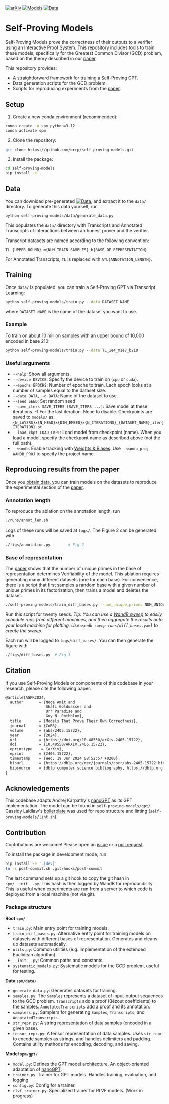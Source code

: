 [![arXiv](https://img.shields.io/badge/arXiv-2405.15722-pink.svg)](https://arxiv.org/abs/2405.15722)
[![Models](https://img.shields.io/badge/Models-10.5281/zenodo.12752192-blue.svg)](https://zenodo.org/records/12752192)
[![Data](https://img.shields.io/badge/Data-10.5281/zenodo.12751514-blue.svg)](https://zenodo.org/records/12751514)
# Self-Proving Models

Self-Proving Models prove the correctness of their outputs to a verifier using an Interactive Proof System.
This repository includes tools to train these models, specifically for the Greatest Common Divisor (GCD) problem,
based on the theory described in our [paper](https://arxiv.org/abs/2405.15722).

This repository provides:
- A straightforward framework for training a Self-Proving GPT.
- Data generation scripts for the GCD problem.
- Scripts for reproducing experiments from the [paper](https://arxiv.org/abs/2405.15722).


## Setup

1. Create a new conda environment (recommended):
```bash
conda create -n spm python=3.12
conda activate spm
```
2. Clone the repository:
```bash
git clone https://github.com/orrp/self-proving-models.git 
```
3. Install the package:
```bash
cd self-proving-models
pip install -e .
```

## Data
You can download pre-generated [![Data](https://img.shields.io/badge/Data-blue.svg)](https://zenodo.org/records/12751514), and extract it to the `data/` directory.
To generate this data yourself, run
```bash
python self-proving-models/data/generate_data.py
```

This populates the `data/` directory with Transcripts and Annotated Transcripts
of interactions between an honest prover and the verifier.

Transcript datasets are named according to the following convention:
```
TL_{UPPER_BOUND}_m{NUM_TRAIN_SAMPLES}_b{BASE_OF_REPRESENTATION}
```
For Annotated Transcripts, `TL` is replaced with `ATL{ANNOTATION_LENGTH}`.

## Training
Once `data/` is populated, you can train a Self-Proving GPT via Transcript Learning:
```bash
python self-proving-models/train.py --data DATASET_NAME
```
where `DATASET_NAME` is the name of the dataset you want to use.
### Example
To train on about 10 million samples with an upper bound of 10,000 encoded in base 210:
```bash
python self-proving-models/train.py --data TL_1e4_m1e7_b210
```
### Useful arguments
- `--help`: Show all arguments.
- `--device DEVICE`: Specify the device to train on (`cpu` or `cuda`).
- `--epochs EPOCHS`: Number of epochs to train. Each epoch looks at a number of samples equal to the dataset size.
- `--data DATA, -d DATA`: Name of the dataset to use.
- `--seed SEED`: Set random seed
- `--save_iters SAVE_ITERS [SAVE_ITERS ...]`:
    Save model at these iterations. -1 For the last iteration. None to disable.
    Checkpoints are saved to `models/` as:
`{N_LAYERS}x{N_HEAD}x{DIM_EMBED}x{N_ITERATIONS}_{DATASET_NAME}_iter{ITERATION}.pt`
- `--load_ckpt LOAD_CKPT`: Load model from checkpoint (name).
 When you load a model, specify the checkpont name as described above (not the full path).
- `--wandb`: Enable tracking with [Weights & Biases](https://wandb.ai/).
Use `--wandb_proj WANDB_PROJ` to specify the project name.

## Reproducing results from the paper
Once you [obtain data](#data), you can train models on the datasets to reproduce the experimental
section of the [paper](https://arxiv.org/abs/2405.15722).

### Annotation length
To reproduce the ablation on the annotation length, run
```bash
./runs/annot_len.sh
```
Logs of these runs will be saved at `logs/`. The Figure 2 can be generated with
```bash
./figs/annotation.py        # Fig 2
```

### Base of representation
The [paper](https://arxiv.org/abs/2405.15722) shows that the number of unique primes in the base of representation
determines Verifiability of the model. This ablation requires generating many different datasets (one for each base).
For convenience, there is a script that first samples a random base with a given number of unique primes in its
factorization, then trains a model and deletes the dataset.
```bash
./self-proving-models/train_diff_bases.py --num_unique_primes NUM_UNIQUE_PRIMES --seed SEED
```

Run this script for twenty seeds. *Tip: You can use a [WandB sweep](https://docs.wandb.ai/guides/sweeps)
to easily  schedule runs from different machines, and then aggregate the results onto your local machine
for plotting.
Use `wandb sweep runs/diff_bases.yaml` to create the sweep.*

Each run will be logged to `logs/diff_bases/`.
You can then generate the  figure with
```bash
./figs/diff_bases.py  # Fig 3
```

## Citation
If you use Self-Proving Models or components of this codebase in your research, please cite the following paper:
```latex
@article{AGPR2024,
  author       = {Noga Amit and
                  Shafi Goldwasser and
                  Orr Paradise and
                  Guy N. Rothblum},
  title        = {Models That Prove Their Own Correctness},
  journal      = {CoRR},
  volume       = {abs/2405.15722},
  year         = {2024},
  url          = {https://doi.org/10.48550/arXiv.2405.15722},
  doi          = {10.48550/ARXIV.2405.15722},
  eprinttype    = {arXiv},
  eprint       = {2405.15722},
  timestamp    = {Wed, 19 Jun 2024 08:52:57 +0200},
  biburl       = {https://dblp.org/rec/journals/corr/abs-2405-15722.bib},
  bibsource    = {dblp computer science bibliography, https://dblp.org}
}
```

## Acknowledgements
This codebase adapts Andrej Karpathy's [nanoGPT](https://www.github.com/karpathy/nanoGPT) as its GPT implementation.
The model can be found in `self-proving-models/gpt/`. Cassidy Laidlaw's
[boilerplate](https://github.com/cassidylaidlaw/python-boilerplate)
was used for repo structure and linting (`self-proving-models/lint.sh`).

## Contribution
Contributions are welcome! Please open an [issue](https://www.github.com/orrp/self-proving-models/issues)
or a [pull request](https://www.github.com/orrp/self-proving-models/pulls).

To install the package in development mode, run
```bash
pip install -e '.[dev]'
ln -s post-commit.sh .git/hooks/post-commit
```
The last command sets up a git hook to copy the git hash in `spm/__init__.py`. This hash is
then logged by WandB for reproducibility. This is useful when experiments are run from a server to which code is
deployed from a local machine (not via git).

### Package structure

**Root `spm/`**
- `train.py`: Main entry point for training models.
- `train_diff_bases.py`: Alternative entry point for training models on datasets with different bases of representation.
                         Generates and cleans up datasets automatically.              
- `utils.py`: Common utilities (e.g. implementation of the extended Euclidean algorithm).
- `__init__.py`: Common paths and constants.
- `systematic_models.py`: Systematic models for the GCD problem, useful for testing.

**Data `spm/data/`**
- `generate_data.py`: Generates datasets for training.
- `samples.py`: The `Samples` represents a dataset of input-output sequences to the GCD problem.
                `Transcripts` add a proof (Bézout coefficients) to the samples.
                `AnnotatedTranscripts` add a proof and its annotation.
- `samplers.py`: Samplers for generating `Samples`, `Transcripts`, and `AnnotatedTranscripts`.
- `str_repr.py`: A string representation of data samples (encoded in a given base).
- `tensor_repr.py`: A tensor representation of data samples. Uses `str_repr` to encode samples as strings, and
                    handles delimiters and padding. Contains utility methods for encoding, decoding, and saving.

**Model `spm/gpt/`**
- `model.py`: Defines the GPT model architecture. An object-oriented adaptation of [nanoGPT](https://www.github.com/karpathy/nanoGPT).
- `trainer.py`: Trainer for GPT models. Handles training, evaluation, and logging.
- `config.py`: Config for a trainer.
- `rlvf_trainer.py`: Specialized trainer for RLVF models. (Work in progress)

